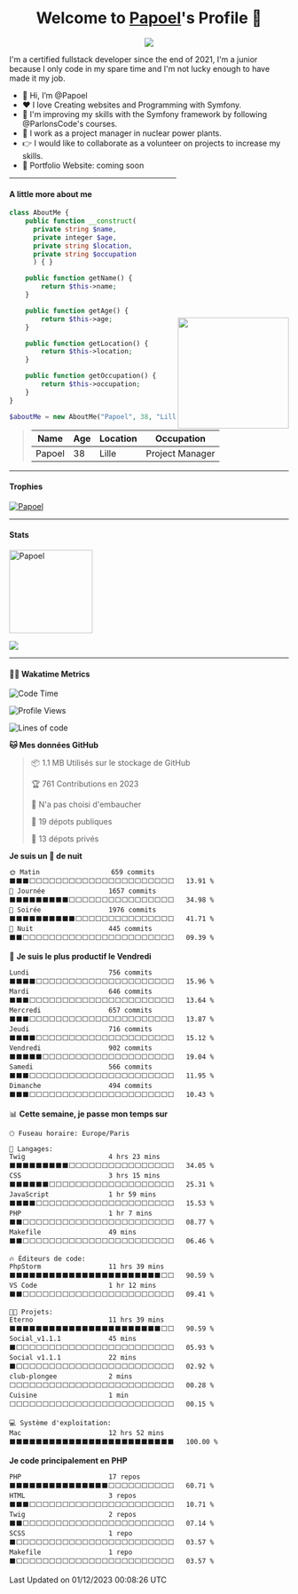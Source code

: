 <p align="center">
  <h1 align="center">Welcome to <a href="https://github.com/Papoel">Papoel</a>'s Profile 👋</h1>
</p>
<p align="center">
  <a align="center" href="https://github.com/DenverCoder1/readme-typing-svg"><img src="https://readme-typing-svg.herokuapp.com?&font=IBM+Plex+Sans&color=F72EE2&size=25&lines=Welcome+to+my+GitHub+Profile!;I'm+a+Junior+.+.+.;I'm+a+backend+developer;I'm+a+in+love+with+Symfony" /></a>
</p>
<p>I'm a certified fullstack developer since the end of 2021, I'm a junior because I only code in my spare time and I'm not lucky enough to have made it my job.
</p>

<div>
  <ul align="left">
    <li>👋 Hi, I’m @Papoel</li>
    <li>❤️ I love Creating websites and Programming with Symfony.</li>
    <li>🌱 I'm improving my skills with the Symfony framework by following @ParlonsCode's courses.</li>
    <li>💼 I work as a project manager in nuclear power plants.</li>
    <li>👉 I would like to collaborate as a volunteer on projects to increase my skills.</li>
    <li>🧐 Portfolio Website: coming soon</li>
  </ul>

<img align="right" style="width:200px; margin-top:50%; display:block;" src="https://media.giphy.com/media/M9gbBd9nbDrOTu1Mqx/giphy.gif">
</div>

---
#### A little more about me
```php
class AboutMe {
    public function __construct(
      private string $name, 
      private integer $age, 
      private string $location, 
      private string $occupation
      ) { }

    public function getName() {
        return $this->name;
    }

    public function getAge() {
        return $this->age;
    }

    public function getLocation() {
        return $this->location;
    }

    public function getOccupation() {
        return $this->occupation;
    }
}

$aboutMe = new AboutMe("Papoel", 38, "Lille", "Project Manager");
```
>| Name     | Age | Location   | Occupation     |
>|----------|-----|------------|----------------|
>| Papoel   | 38  | Lille      | Project Manager|

---
#### Trophies

<p align="left">
  <a href="https://github.com/Papoel/github-profile-trophy">
    <img src="https://github-profile-trophy.vercel.app/?username=Papoel&row=2&column=6&theme=onedark&column=8&no-frame=false&no-bg=false" 
         alt="Papoel">
  </a>
</p>

---
#### Stats
<p align="left">
  <img align="center" height="150em" src="https://github-readme-streak-stats.herokuapp.com/?user=Papoel&theme=onedark" alt="Papoel" />
</p>

<p>
<!-- GitHub Stats -->
<picture>
  <source 
    srcset="https://github-readme-stats.vercel.app/api?username=papoel&show_icons=true&theme=dark"
    media="(prefers-color-scheme: dark)"
  />
  <source
    srcset="https://github-readme-stats.vercel.app/api?username=papoel&show_icons=true"
    media="(prefers-color-scheme: light), (prefers-color-scheme: no-preference)"
  />
  <img src="https://github-readme-stats.vercel.app/api?username=papoel&show_icons=true" />
</picture>
</p>

----
####  🧑‍💻 Wakatime Metrics
<!--START_SECTION:waka-->
![Code Time](http://img.shields.io/badge/Code%20Time-3%2C907%20hrs%206%20mins-blue)

![Profile Views](http://img.shields.io/badge/Vues%20du%20profil-0-blue)

![Lines of code](https://img.shields.io/badge/Depuis%20Hello%20World%2C%20j%27ai%20%C3%A9crit-9.4%20million%20Lignes%20de%20code-blue)

**🐱 Mes données GitHub** 

> 📦 1.1 MB Utilisés sur le stockage de GitHub 
 > 
> 🏆 761 Contributions en 2023
 > 
> 🚫 N'a pas choisi d'embaucher
 > 
> 📜 19 dépots publiques 
 > 
> 🔑 13 dépots privés 
 > 
**Je suis un 🦉 de nuit** 

```text
🌞 Matin                  659 commits         ⬛⬛⬛⬜⬜⬜⬜⬜⬜⬜⬜⬜⬜⬜⬜⬜⬜⬜⬜⬜⬜⬜⬜⬜⬜   13.91 % 
🌆 Journée                1657 commits        ⬛⬛⬛⬛⬛⬛⬛⬛⬛⬜⬜⬜⬜⬜⬜⬜⬜⬜⬜⬜⬜⬜⬜⬜⬜   34.98 % 
🌃 Soirée                 1976 commits        ⬛⬛⬛⬛⬛⬛⬛⬛⬛⬛⬜⬜⬜⬜⬜⬜⬜⬜⬜⬜⬜⬜⬜⬜⬜   41.71 % 
🌙 Nuit                   445 commits         ⬛⬛⬜⬜⬜⬜⬜⬜⬜⬜⬜⬜⬜⬜⬜⬜⬜⬜⬜⬜⬜⬜⬜⬜⬜   09.39 % 
```
📅 **Je suis le plus productif le Vendredi** 

```text
Lundi                    756 commits         ⬛⬛⬛⬛⬜⬜⬜⬜⬜⬜⬜⬜⬜⬜⬜⬜⬜⬜⬜⬜⬜⬜⬜⬜⬜   15.96 % 
Mardi                    646 commits         ⬛⬛⬛⬜⬜⬜⬜⬜⬜⬜⬜⬜⬜⬜⬜⬜⬜⬜⬜⬜⬜⬜⬜⬜⬜   13.64 % 
Mercredi                 657 commits         ⬛⬛⬛⬜⬜⬜⬜⬜⬜⬜⬜⬜⬜⬜⬜⬜⬜⬜⬜⬜⬜⬜⬜⬜⬜   13.87 % 
Jeudi                    716 commits         ⬛⬛⬛⬛⬜⬜⬜⬜⬜⬜⬜⬜⬜⬜⬜⬜⬜⬜⬜⬜⬜⬜⬜⬜⬜   15.12 % 
Vendredi                 902 commits         ⬛⬛⬛⬛⬛⬜⬜⬜⬜⬜⬜⬜⬜⬜⬜⬜⬜⬜⬜⬜⬜⬜⬜⬜⬜   19.04 % 
Samedi                   566 commits         ⬛⬛⬛⬜⬜⬜⬜⬜⬜⬜⬜⬜⬜⬜⬜⬜⬜⬜⬜⬜⬜⬜⬜⬜⬜   11.95 % 
Dimanche                 494 commits         ⬛⬛⬛⬜⬜⬜⬜⬜⬜⬜⬜⬜⬜⬜⬜⬜⬜⬜⬜⬜⬜⬜⬜⬜⬜   10.43 % 
```


📊 **Cette semaine, je passe mon temps sur** 

```text
🕑︎ Fuseau horaire: Europe/Paris

💬 Langages: 
Twig                     4 hrs 23 mins       ⬛⬛⬛⬛⬛⬛⬛⬛⬛⬜⬜⬜⬜⬜⬜⬜⬜⬜⬜⬜⬜⬜⬜⬜⬜   34.05 % 
CSS                      3 hrs 15 mins       ⬛⬛⬛⬛⬛⬛⬜⬜⬜⬜⬜⬜⬜⬜⬜⬜⬜⬜⬜⬜⬜⬜⬜⬜⬜   25.31 % 
JavaScript               1 hr 59 mins        ⬛⬛⬛⬛⬜⬜⬜⬜⬜⬜⬜⬜⬜⬜⬜⬜⬜⬜⬜⬜⬜⬜⬜⬜⬜   15.53 % 
PHP                      1 hr 7 mins         ⬛⬛⬜⬜⬜⬜⬜⬜⬜⬜⬜⬜⬜⬜⬜⬜⬜⬜⬜⬜⬜⬜⬜⬜⬜   08.77 % 
Makefile                 49 mins             ⬛⬛⬜⬜⬜⬜⬜⬜⬜⬜⬜⬜⬜⬜⬜⬜⬜⬜⬜⬜⬜⬜⬜⬜⬜   06.46 % 

🔥 Éditeurs de code: 
PhpStorm                 11 hrs 39 mins      ⬛⬛⬛⬛⬛⬛⬛⬛⬛⬛⬛⬛⬛⬛⬛⬛⬛⬛⬛⬛⬛⬛⬛⬜⬜   90.59 % 
VS Code                  1 hr 12 mins        ⬛⬛⬜⬜⬜⬜⬜⬜⬜⬜⬜⬜⬜⬜⬜⬜⬜⬜⬜⬜⬜⬜⬜⬜⬜   09.41 % 

🐱‍💻 Projets: 
Eterno                   11 hrs 39 mins      ⬛⬛⬛⬛⬛⬛⬛⬛⬛⬛⬛⬛⬛⬛⬛⬛⬛⬛⬛⬛⬛⬛⬛⬜⬜   90.59 % 
Social_v1.1.1            45 mins             ⬛⬜⬜⬜⬜⬜⬜⬜⬜⬜⬜⬜⬜⬜⬜⬜⬜⬜⬜⬜⬜⬜⬜⬜⬜   05.93 % 
Social v1.1.1            22 mins             ⬛⬜⬜⬜⬜⬜⬜⬜⬜⬜⬜⬜⬜⬜⬜⬜⬜⬜⬜⬜⬜⬜⬜⬜⬜   02.92 % 
club-plongee             2 mins              ⬜⬜⬜⬜⬜⬜⬜⬜⬜⬜⬜⬜⬜⬜⬜⬜⬜⬜⬜⬜⬜⬜⬜⬜⬜   00.28 % 
Cuisine                  1 min               ⬜⬜⬜⬜⬜⬜⬜⬜⬜⬜⬜⬜⬜⬜⬜⬜⬜⬜⬜⬜⬜⬜⬜⬜⬜   00.15 % 

💻 Système d'exploitation: 
Mac                      12 hrs 52 mins      ⬛⬛⬛⬛⬛⬛⬛⬛⬛⬛⬛⬛⬛⬛⬛⬛⬛⬛⬛⬛⬛⬛⬛⬛⬛   100.00 % 
```

**Je code principalement en PHP** 

```text
PHP                      17 repos            ⬛⬛⬛⬛⬛⬛⬛⬛⬛⬛⬛⬛⬛⬛⬛⬜⬜⬜⬜⬜⬜⬜⬜⬜⬜   60.71 % 
HTML                     3 repos             ⬛⬛⬛⬜⬜⬜⬜⬜⬜⬜⬜⬜⬜⬜⬜⬜⬜⬜⬜⬜⬜⬜⬜⬜⬜   10.71 % 
Twig                     2 repos             ⬛⬛⬜⬜⬜⬜⬜⬜⬜⬜⬜⬜⬜⬜⬜⬜⬜⬜⬜⬜⬜⬜⬜⬜⬜   07.14 % 
SCSS                     1 repo              ⬛⬜⬜⬜⬜⬜⬜⬜⬜⬜⬜⬜⬜⬜⬜⬜⬜⬜⬜⬜⬜⬜⬜⬜⬜   03.57 % 
Makefile                 1 repo              ⬛⬜⬜⬜⬜⬜⬜⬜⬜⬜⬜⬜⬜⬜⬜⬜⬜⬜⬜⬜⬜⬜⬜⬜⬜   03.57 % 
```




 Last Updated on 01/12/2023 00:08:26 UTC
<!--END_SECTION:waka-->

